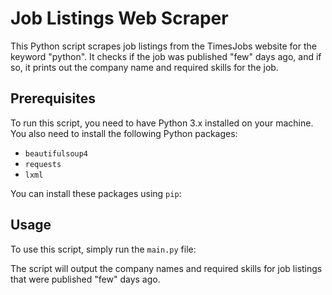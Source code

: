 # Job Listings Web Scraper

This Python script scrapes job listings from the TimesJobs website for the keyword "python". It checks if the job was published "few" days ago, and if so, it prints out the company name and required skills for the job.

## Prerequisites

To run this script, you need to have Python 3.x installed on your machine. You also need to install the following Python packages:

- `beautifulsoup4`
- `requests`
- `lxml`

You can install these packages using `pip`:


## Usage

To use this script, simply run the `main.py` file:


The script will output the company names and required skills for job listings that were published "few" days ago.